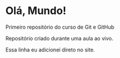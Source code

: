 # Olá, Mundo!
 Primeiro repositório do curso de Git e GitHub

 Repositório criado durante uma aula ao vivo.

 Essa linha eu adicionei direto no site.
